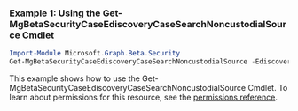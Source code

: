 ### Example 1: Using the Get-MgBetaSecurityCaseEdiscoveryCaseSearchNoncustodialSource Cmdlet
```powershell
Import-Module Microsoft.Graph.Beta.Security
Get-MgBetaSecurityCaseEdiscoveryCaseSearchNoncustodialSource -EdiscoveryCaseId $ediscoveryCaseId -EdiscoverySearchId $ediscoverySearchId
```
This example shows how to use the Get-MgBetaSecurityCaseEdiscoveryCaseSearchNoncustodialSource Cmdlet.
To learn about permissions for this resource, see the [permissions reference](/graph/permissions-reference).
